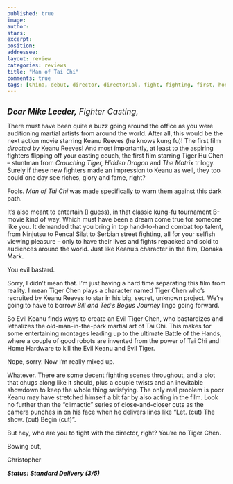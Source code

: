 ```yaml
---
published: true
image:
author: 
stars: 
excerpt: 
position: 
addressee: 
layout: review
categories: reviews
title: "Man of Tai Chi"
comments: true
tags: [China, debut, director, directorial, fight, fighting, first, hong kong, Keanu Reeves, kung-fu, Letters, martial arts, Tiger Chen]
---
```

<div><p><span class="full-image-block ssNonEditable"><span><a href="/letters/2013/10/24/man-of-tai-chi.html"><img src="http://static.squarespace.com/static/5005f6bcc4aa41161b33e89e/5329cf1fe4b07c068ebf74de/5329cf1fe4b07c068ebf78f2/1382623133088/Man%20of%20Tai%20Chi.jpg" alt="" /></a></span></span></p>
<p><em style="font-size:130%;"><strong>Dear Mike Leeder,</strong> Fighter Casting,</em></p>
<p>There must have been quite a buzz going around the office as you were auditioning martial artists from around the world. After all, this would be the next action movie starring Keanu Reeves (he knows kung fu)! The first film <em>directed </em>by Keanu Reeves! And most importantly, at least to the aspiring fighters flipping off your casting couch, the first film starring Tiger Hu Chen &ndash; stuntman from <em>Crouching Tiger, Hidden Dragon </em>and<em> The Matrix </em>trilogy. Surely if these new fighters made an impression to Keanu as well, they too could one day see riches, glory and fame, right?</p>
<p>Fools. <em>Man of Tai Chi</em> was made specifically to warn them against this dark path. &nbsp;&nbsp;</p>
<p>It&rsquo;s also meant to entertain (I guess), in that classic kung-fu tournament B-movie kind of way. Which must have been a dream come true for someone like you. It demanded that you bring in top hand-to-hand combat top talent, from Ninjutsu to Pencal Silat to Serbian street fighting, all for your selfish viewing pleasure &ndash; only to have their lives and fights repacked and sold to audiences around the world. Just like Keanu&rsquo;s character in the film, Donaka Mark.</p>
<p>You evil bastard.</p>
<p>Sorry, I didn&rsquo;t mean that. I&rsquo;m just having a hard time separating this film from reality. I mean Tiger Chen plays a character named Tiger Chen who&rsquo;s recruited by Keanu Reeves to star in his big, secret, unknown project. We&rsquo;re going to have to borrow <em>Bill and Ted&rsquo;s Bogus Journey</em> lingo<em> </em>going forward.</p>
<p>So Evil Keanu finds ways to create an Evil Tiger Chen, who bastardizes and lethalizes the old-man-in-the-park martial art of Tai Chi. This makes for some entertaining montages leading up to the ultimate Battle of the Hands, where a couple of good robots are invented from the power of Tai Chi and Home Hardware to kill the Evil Keanu and Evil Tiger.</p>
<p>Nope, sorry. Now I&rsquo;m really mixed up.</p>
<p>Whatever. There are some decent fighting scenes throughout, and a plot that chugs along like it should, plus a couple twists and an inevitable showdown to keep the whole thing satisfying. The only real problem is poor Keanu may have stretched himself a bit far by also acting in the film. Look no further than the &ldquo;climactic&rdquo; series of close-and-closer cuts as the camera punches in on his face when he delivers lines like &ldquo;Let. (cut) The show. (cut) Begin (cut)&rdquo;.</p>
<p>But hey, who are you to fight with the director, right? You&rsquo;re no Tiger Chen.</p>
<p>Bowing out,</p>
<p>Christopher</p>
<p><strong><em>Status: Standard Delivery (3/5)</em></strong></p></div>
